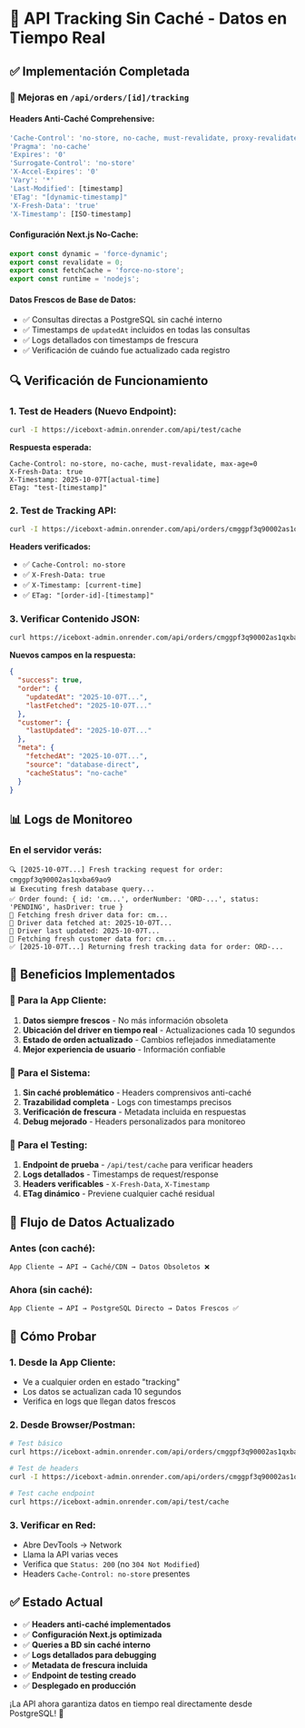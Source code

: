 # 🚀 API Tracking Sin Caché - Datos en Tiempo Real

## ✅ **Implementación Completada**

### 🔧 **Mejoras en `/api/orders/[id]/tracking`**

#### **Headers Anti-Caché Comprehensive:**
```typescript
'Cache-Control': 'no-store, no-cache, must-revalidate, proxy-revalidate, max-age=0, s-maxage=0'
'Pragma': 'no-cache'
'Expires': '0'
'Surrogate-Control': 'no-store'
'X-Accel-Expires': '0'
'Vary': '*'
'Last-Modified': [timestamp]
'ETag': "[dynamic-timestamp]"
'X-Fresh-Data': 'true'
'X-Timestamp': [ISO-timestamp]
```

#### **Configuración Next.js No-Cache:**
```typescript
export const dynamic = 'force-dynamic';
export const revalidate = 0;
export const fetchCache = 'force-no-store';
export const runtime = 'nodejs';
```

#### **Datos Frescos de Base de Datos:**
- ✅ Consultas directas a PostgreSQL sin caché interno
- ✅ Timestamps de `updatedAt` incluidos en todas las consultas
- ✅ Logs detallados con timestamps de frescura
- ✅ Verificación de cuándo fue actualizado cada registro

## 🔍 **Verificación de Funcionamiento**

### **1. Test de Headers (Nuevo Endpoint):**
```bash
curl -I https://iceboxt-admin.onrender.com/api/test/cache
```

**Respuesta esperada:**
```
Cache-Control: no-store, no-cache, must-revalidate, max-age=0
X-Fresh-Data: true
X-Timestamp: 2025-10-07T[actual-time]
ETag: "test-[timestamp]"
```

### **2. Test de Tracking API:**
```bash
curl -I https://iceboxt-admin.onrender.com/api/orders/cmggpf3q90002as1qxba69ao9/tracking
```

**Headers verificados:**
- ✅ `Cache-Control: no-store`
- ✅ `X-Fresh-Data: true`
- ✅ `X-Timestamp: [current-time]`
- ✅ `ETag: "[order-id]-[timestamp]"`

### **3. Verificar Contenido JSON:**
```bash
curl https://iceboxt-admin.onrender.com/api/orders/cmggpf3q90002as1qxba69ao9/tracking
```

**Nuevos campos en la respuesta:**
```json
{
  "success": true,
  "order": {
    "updatedAt": "2025-10-07T...",
    "lastFetched": "2025-10-07T..."
  },
  "customer": {
    "lastUpdated": "2025-10-07T..."
  },
  "meta": {
    "fetchedAt": "2025-10-07T...",
    "source": "database-direct",
    "cacheStatus": "no-cache"
  }
}
```

## 📊 **Logs de Monitoreo**

### **En el servidor verás:**
```
🔍 [2025-10-07T...] Fresh tracking request for order: cmggpf3q90002as1qxba69ao9
📊 Executing fresh database query...
✅ Order found: { id: 'cm...', orderNumber: 'ORD-...', status: 'PENDING', hasDriver: true }
🚗 Fetching fresh driver data for: cm...
📍 Driver data fetched at: 2025-10-07T...
📍 Driver last updated: 2025-10-07T...
👤 Fetching fresh customer data for: cm...
✅ [2025-10-07T...] Returning fresh tracking data for order: ORD-...
```

## 🎯 **Beneficios Implementados**

### **🚀 Para la App Cliente:**
1. **Datos siempre frescos** - No más información obsoleta
2. **Ubicación del driver en tiempo real** - Actualizaciones cada 10 segundos
3. **Estado de orden actualizado** - Cambios reflejados inmediatamente
4. **Mejor experiencia de usuario** - Información confiable

### **🔧 Para el Sistema:**
1. **Sin caché problemático** - Headers comprensivos anti-caché
2. **Trazabilidad completa** - Logs con timestamps precisos
3. **Verificación de frescura** - Metadata incluida en respuestas
4. **Debug mejorado** - Headers personalizados para monitoreo

### **📱 Para el Testing:**
1. **Endpoint de prueba** - `/api/test/cache` para verificar headers
2. **Logs detallados** - Timestamps de request/response
3. **Headers verificables** - `X-Fresh-Data`, `X-Timestamp`
4. **ETag dinámico** - Previene cualquier caché residual

## 🔄 **Flujo de Datos Actualizado**

### **Antes (con caché):**
```
App Cliente → API → Caché/CDN → Datos Obsoletos ❌
```

### **Ahora (sin caché):**
```
App Cliente → API → PostgreSQL Directo → Datos Frescos ✅
```

## 🧪 **Cómo Probar**

### **1. Desde la App Cliente:**
- Ve a cualquier orden en estado "tracking"
- Los datos se actualizan cada 10 segundos
- Verifica en logs que llegan datos frescos

### **2. Desde Browser/Postman:**
```bash
# Test básico
curl https://iceboxt-admin.onrender.com/api/orders/cmggpf3q90002as1qxba69ao9/tracking

# Test de headers
curl -I https://iceboxt-admin.onrender.com/api/orders/cmggpf3q90002as1qxba69ao9/tracking

# Test cache endpoint
curl https://iceboxt-admin.onrender.com/api/test/cache
```

### **3. Verificar en Red:**
- Abre DevTools → Network
- Llama la API varias veces
- Verifica que `Status: 200` (no `304 Not Modified`)
- Headers `Cache-Control: no-store` presentes

## ✅ **Estado Actual**

- ✅ **Headers anti-caché implementados**
- ✅ **Configuración Next.js optimizada**
- ✅ **Queries a BD sin caché interno**
- ✅ **Logs detallados para debugging**
- ✅ **Metadata de frescura incluida**
- ✅ **Endpoint de testing creado**
- ✅ **Desplegado en producción**

¡La API ahora garantiza datos en tiempo real directamente desde PostgreSQL! 🎉